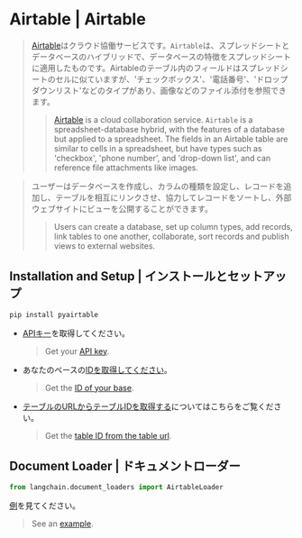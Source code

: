 # Airtable | Airtable

> [Airtable](https://en.wikipedia.org/wiki/Airtable)はクラウド協働サービスです。`Airtable`は、スプレッドシートとデータベースのハイブリッドで、データベースの特徴をスプレッドシートに適用したものです。Airtableのテーブル内のフィールドはスプレッドシートのセルに似ていますが、'チェックボックス'、'電話番号'、'ドロップダウンリスト'などのタイプがあり、画像などのファイル添付を参照できます。
>
> > [Airtable](https://en.wikipedia.org/wiki/Airtable) is a cloud collaboration service.
> > `Airtable` is a spreadsheet-database hybrid, with the features of a database but applied to a spreadsheet.
> > The fields in an Airtable table are similar to cells in a spreadsheet, but have types such as 'checkbox',
> > 'phone number', and 'drop-down list', and can reference file attachments like images.

> ユーザーはデータベースを作成し、カラムの種類を設定し、レコードを追加し、テーブルを相互にリンクさせ、協力してレコードをソートし、外部ウェブサイトにビューを公開することができます。
>
> > Users can create a database, set up column types, add records, link tables to one another, collaborate, sort records
> > and publish views to external websites.

## Installation and Setup | インストールとセットアップ

```bash
pip install pyairtable
```

* [APIキー](https://support.airtable.com/docs/creating-and-using-api-keys-and-access-tokens)を取得してください。
  > Get your [API key](https://support.airtable.com/docs/creating-and-using-api-keys-and-access-tokens).
* あなたのベースの[IDを取得してください](https://airtable.com/developers/web/api/introduction)。
  > Get the [ID of your base](https://airtable.com/developers/web/api/introduction).
* [テーブルのURLからテーブルIDを取得する](https://www.highviewapps.com/kb/where-can-i-find-the-airtable-base-id-and-table-id/#:~:text=Both%20the%20Airtable%20Base%20ID,URL%20that%20begins%20with%20tbl)についてはこちらをご覧ください。
  > Get the [table ID from the table url](https://www.highviewapps.com/kb/where-can-i-find-the-airtable-base-id-and-table-id/#:~:text=Both%20the%20Airtable%20Base%20ID,URL%20that%20begins%20with%20tbl).

## Document Loader | ドキュメントローダー

```python
from langchain.document_loaders import AirtableLoader
```

[例](/docs/integrations/document_loaders/airtable)を見てください。

> See an [example](/docs/integrations/document_loaders/airtable).
